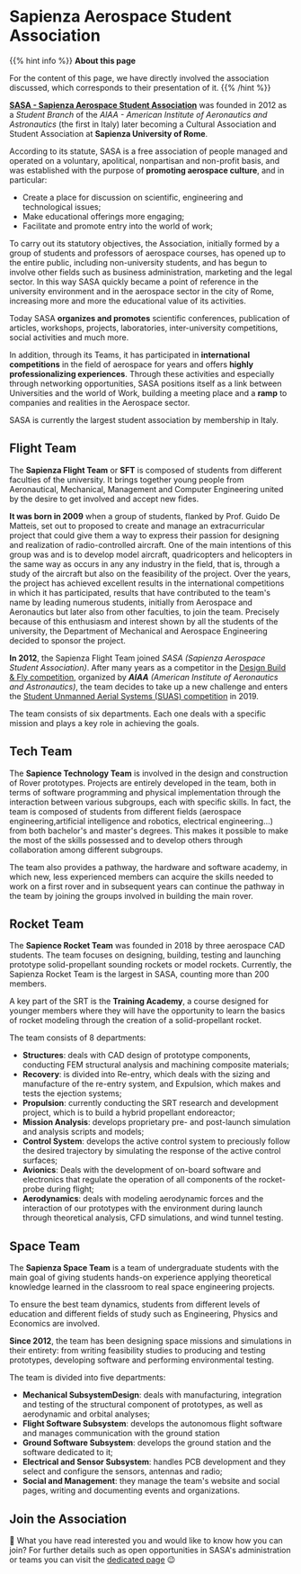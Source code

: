 # Sapienza Aerospace Student Association

{{% hint info %}}
<i class="fa-solid fa-circle-info" style="color: #74C0FC;"></i> **About this page**

For the content of this page, we have directly involved the association discussed, which corresponds to their presentation of it.
{{% /hint %}}

[**SASA - Sapienza Aerospace Student Association**](https://www.sasa-aerospace.it/) was founded in 2012 as a _Student Branch_ of the _AIAA - American Institute of Aeronautics and Astronautics_ (the first in Italy) later becoming a Cultural Association and Student Association at **Sapienza University of Rome**.

According to its statute, SASA is a free association of people managed and operated on a voluntary, apolitical, nonpartisan and non-profit basis, and was established with the purpose of **promoting aerospace culture**, and in particular:

- Create a place for discussion on scientific, engineering and technological issues;
- Make educational offerings more engaging;
- Facilitate and promote entry into the world of work;

To carry out its statutory objectives, the Association, initially formed by a group of students and professors of aerospace courses, has opened up to the entire public, including non-university students, and has begun to involve other fields such as business administration, marketing and the legal sector. In this way SASA quickly became a point of reference in the university environment and in the aerospace sector in the city of Rome, increasing more and more the educational value of its activities.

Today SASA **organizes and promotes** scientific conferences, publication of articles, workshops, projects, laboratories, inter-university competitions, social activities and much more.

In addition, through its Teams, it has participated in **international competitions** in the field of aerospace for years and offers **highly professionalizing experiences**. Through these activities and especially through networking opportunities, SASA positions itself as a link between Universities and the world of Work, building a meeting place and a **ramp** to companies and realities in the Aerospace sector.

SASA is currently the largest student association by membership in Italy.

## Flight Team

The **Sapienza Flight Team** or **SFT** is composed of students from different faculties of the university.
It brings together young people from Aeronautical, Mechanical, Management and Computer Engineering united by the desire to get involved and accept new fides.

**It was born in 2009** when a group of students, flanked by Prof. Guido De Matteis, set out to proposed to create and manage an extracurricular project that could give them a way to express their passion for designing and realization of radio-controlled aircraft. One of the main intentions of this group was and is to develop model aircraft, quadricopters and helicopters in the same way as occurs in any any industry in the field, that is, through a study of the aircraft but also on the feasibility of the project. Over the years, the project has achieved excellent results in the international competitions in which it has participated, results that have contributed to the team's name by leading numerous students, initially from Aerospace and Aeronautics but later also from other faculties, to join the team. Precisely because of this enthusiasm and interest shown by all the students of the university, the Department of Mechanical and Aerospace Engineering decided to sponsor the project.

**In 2012**, the Sapienza Flight Team joined _SASA (Sapienza Aerospace Student Association)_.
After many years as a competitor in the [Design Build & Fly competition](https://www.aiaa.org/dbf), organized by _**AIAA** (American Institute of Aeronautics and Astronautics)_, the team decides to take up a new challenge and enters the [Student Unmanned Aerial Systems (SUAS) competition](https://suas-competition.org/competitions) in 2019.

The team consists of six departments. Each one deals with a specific mission and plays a key role in achieving the goals.

## Tech Team

The **Sapience Technology Team** is involved in the design and construction of Rover prototypes. Projects are entirely developed in the team, both in terms of software programming and physical implementation through the interaction between various subgroups, each with specific skills. In fact, the team is composed of students from different fields (aerospace engineering,artificial intelligence and robotics, electrical engineering...) from both bachelor's and master's degrees. This makes it possible to make the most of the skills possessed and to develop others through collaboration among different subgroups.

The team also provides a pathway, the hardware and software academy, in which new, less experienced members can acquire the skills needed to work on a first rover and in subsequent years can continue the pathway in the team by joining the groups involved in building the main rover.

## Rocket Team

The **Sapience Rocket Team** was founded in 2018 by three aerospace CAD students. The team focuses on designing, building, testing and launching prototype solid-propellant sounding rockets or model rockets. Currently, the Sapienza Rocket Team is the largest in SASA, counting more than 200 members.

A key part of the SRT is the **Training Academy**, a course designed for younger members where they will have the opportunity to learn the basics of rocket modeling through the creation of a solid-propellant rocket.

The team consists of 8 departments:
- **Structures**: deals with CAD design of prototype components, conducting FEM structural analysis and machining composite materials;
- **Recovery**: is divided into Re-entry, which deals with the sizing and manufacture of the re-entry system, and Expulsion, which makes and tests the ejection systems;
- **Propulsion**: currently conducting the SRT research and development project, which is to build a hybrid propellant endoreactor;
- **Mission Analysis**: develops proprietary pre- and post-launch simulation and analysis scripts and models;
- **Control System**: develops the active control system to preciously follow the desired trajectory by simulating the response of the active control surfaces;
- **Avionics**: Deals with the development of on-board software and electronics that regulate the operation of all components of the rocket-probe during flight;
- **Aerodynamics**: deals with modeling aerodynamic forces and the interaction of our prototypes with the environment during launch through theoretical analysis, CFD simulations, and wind tunnel testing.

## Space Team

The **Sapienza Space Team** is a team of undergraduate students with the main goal of giving students hands-on experience applying theoretical knowledge learned in the classroom to real space engineering projects.

To ensure the best team dynamics, students from different levels of education and different fields of study such as Engineering, Physics and Economics are involved.

**Since 2012**, the team has been designing space missions and simulations in their entirety: from writing feasibility studies to producing and testing prototypes, developing software and performing environmental testing.

The team is divided into five departments:
- **Mechanical SubsystemDesign**: deals with manufacturing, integration and testing of the structural component of prototypes, as well as aerodynamic and orbital analyses;
- **Flight Software Subsystem**: develops the autonomous flight software and manages communication with the ground station
- **Ground Software Subsystem**: develops the ground station and the software dedicated to it;
- **Electrical and Sensor Subsystem**: handles PCB development and they select and configure the sensors, antennas and radio;
- **Social and Management**: they manage the team's website and social pages, writing and documenting events and organizations.

## Join the Association

🚀 What you have read interested you and would like to know how you can join? For further details such as open opportunities in SASA's administration or teams you can visit the [dedicated page](https://www.sasa-aerospace.it/opportunities/) 😉
